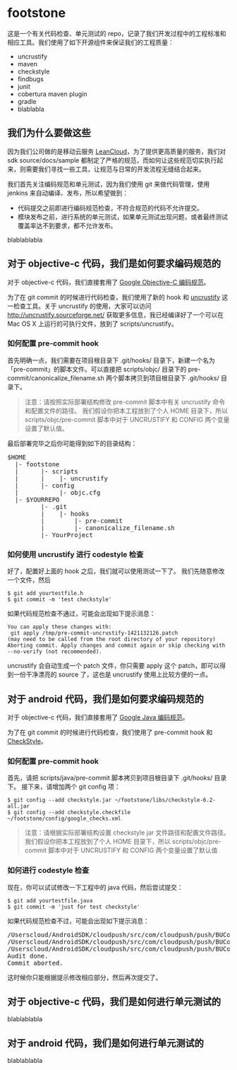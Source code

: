 # footstone

这是一个有关代码检查、单元测试的 repo，记录了我们开发过程中的工程标准和相应工具。我们使用了如下开源组件来保证我们的工程质量：

* uncrustify
* maven
* checkstyle
* findbugs
* junit
* cobertura maven plugin
* gradle
* blablabla

## 我们为什么要做这些

因为我们公司做的是移动云服务 [LeanCloud](http://leancloud.cn)，为了提供更高质量的服务，我们对 sdk source/docs/sample 都制定了严格的规范，而如何让这些规范切实执行起来，则需要我们寻找一些工具，让规范与日常的开发流程无缝结合起来。

我们首先关注编码规范和单元测试，因为我们使用 git 来做代码管理，使用 jenkins 来自动编译、发布，所以希望做到：

* 代码提交之前即进行编码规范检查，不符合规范的代码不允许提交。
* 模块发布之前，进行系统的单元测试，如果单元测试出现问题，或者最终测试覆盖率达不到要求，都不允许发布。

blablablabla

## 对于 objective-c 代码，我们是如何要求编码规范的

对于 objective-c 代码，我们直接套用了 [Google Objective-C 编码规范](http://google-styleguide.googlecode.com/svn/trunk/objcguide.xml)。

为了在 git commit 的时候进行代码检查，我们使用了新的 hook 和 [uncrustify](https://github.com/bengardner/uncrustify) 这一检查工具。关于 uncrustify 的使用，大家可以访问 http://uncrustify.sourceforge.net/ 获取更多信息，我已经编译好了一个可以在 Mac OS X 上运行的可执行文件，放到了 scripts/uncrustify。

### 如何配置 pre-commit hook

首先明确一点，我们需要在项目根目录下 .git/hooks/ 目录下，新建一个名为「pre-commit」的脚本文件。可以直接把 scripts/objc/ 目录下的 pre-commit/canonicalize_filename.sh 两个脚本拷贝到项目根目录下 .git/hooks/ 目录下。

> 注意：请按照实际部署结构修改 pre-commit 脚本中有关 uncrustify 命令和配置文件的路径。
> 我们假设你把本工程放到了个人 HOME 目录下，所以 scripts/objc/pre-commit 脚本中对于 UNCRUSTIFY 和 CONFIG 两个变量设置了默认值。

最后部署完毕之后你可能得到如下的目录结构：
<pre>
$HOME
  |- footstone
  |      |- scripts
  |      |    |- uncrustify
  |      |- config
  |           |- objc.cfg
  |- $YOURREPO
         |- .git
         |    |- hooks
         |        |- pre-commit
         |        |- canonicalize_filename.sh
         |- YourProject
</pre>

### 如何使用 uncrustify 进行 codestyle 检查

好了，配置好上面的 hook 之后，我们就可以使用测试一下了。
我们先随意修改一个文件，然后

```
$ git add yourtestfile.h
$ git commit -m 'test checkstyle'
```

如果代码规范检查不通过，可能会出现如下提示消息：

```
You can apply these changes with:
 git apply /tmp/pre-commit-uncrustify-1421132126.patch
(may need to be called from the root directory of your repository)
Aborting commit. Apply changes and commit again or skip checking with --no-verify (not recommended).
```

uncrustify 会自动生成一个 patch 文件，你只需要 apply 这个 patch，即可以得到一份干净漂亮的 source 了，这也是 uncrustify 使用上比较方便的一点。

## 对于 android 代码，我们是如何要求编码规范的

对于 objective-c 代码，我们直接套用了 [Google Java 编码规范](http://google-styleguide.googlecode.com/svn/trunk/javaguide.html)。

为了在 git commit 的时候进行代码检查，我们使用了 pre-commit hook 和 [CheckStyle](http://checkstyle.sourceforge.net/)。

### 如何配置 pre-commit hook

首先，请把 scripts/java/pre-commit 脚本拷贝到项目根目录下 .git/hooks/ 目录下。
接下来，请增加两个 git config 项：

```
$ git config --add checkstyle.jar ~/footstone/libs/checkstyle-6.2-all.jar
$ git config --add checkstyle.checkfile ~/footstone/config/google_checks.xml
```
> 注意：请根据实际部署结构设置 checkstyle jar 文件路径和配置文件路径。
> 我们假设你把本工程放到了个人 HOME 目录下，所以 scripts/objc/pre-commit 脚本中对于 UNCRUSTIFY 和 CONFIG 两个变量设置了默认值

### 如何进行 codestyle 检查

现在，你可以试试修改一下工程中的 java 代码，然后尝试提交：

```
$ git add yourtestfile.java
$ git commit -m 'just for test checkstyle'
```

如果代码规范检查不过，可能会出现如下提示消息：
<pre>
/Userscloud/AndroidSDK/cloudpush/src/com/cloudpush/push/BUConnectivityListener.java:8: warning: Abbreviation in name must contain no more than '1' capital letters.
/Userscloud/AndroidSDK/cloudpush/src/com/cloudpush/push/BUConnectivityListener.java:9: warning: 'method def modifier' have incorrect indentation level 18, expected level should be 2.
/Userscloud/AndroidSDK/cloudpush/src/com/cloudpush/push/BUConnectivityListener.java:9:1: warning: Line contains a tab character.
Audit done.
Commit aborted.
</pre>
这时候你只能根据提示修改相应部分，然后再次提交了。

## 对于 objective-c 代码，我们是如何进行单元测试的

blablablabla

## 对于 android 代码，我们是如何进行单元测试的

blablablabla

